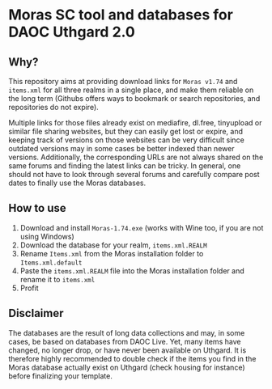 # Moras SC tool and databases for DAOC Uthgard 2.0
## Why?
This repository aims at providing download links for `Moras v1.74` and `items.xml` for all three realms in a single place, and make them reliable on the long term (Githubs offers ways to bookmark or search repositories, and repositories do not expire).

Multiple links for those files already exist on mediafire, dl.free, tinyupload or similar file sharing websites, but they can easily get lost or expire, and keeping track of versions on those websites can be very difficult since outdated versions may in some cases be better indexed than newer versions. Additionally, the corresponding URLs are not always shared on the same forums and finding the latest links can be tricky. In general, one should not have to look through several forums and carefully compare post dates to finally use the Moras databases.

## How to use
1. Download and install `Moras-1.74.exe` (works with Wine too, if you are not using Windows)
2. Download the database for your realm, `items.xml.REALM`
3. Rename `Items.xml` from the Moras installation folder to `Items.xml.default`
4. Paste the `items.xml.REALM` file into the Moras installation folder and rename it to `items.xml`
5. Profit

## Disclaimer
The databases are the result of long data collections and may, in some cases, be based on databases from DAOC Live. Yet, many items have changed, no longer drop, or have never been available on Uthgard. It is therefore highly recommended to double check if the items you find in the Moras database actually exist on Uthgard (check housing for instance) before finalizing your template.
